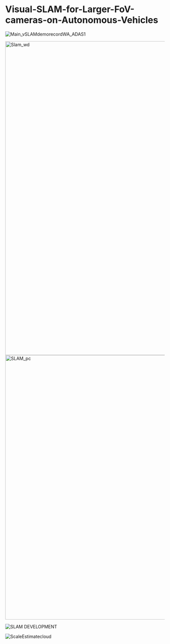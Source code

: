 # Visual-SLAM-for-Larger-FoV-cameras-on-Autonomous-Vehicles

![Main_vSLAMdemorecordWA_ADAS1](https://github.com/VijayKakani414/Visual-SLAM-for-Larger-FoV-cameras-on-Autonomous-Vehicles/assets/25151205/5d53bdb9-373b-4280-8001-94cc1ec28eda)

<img width="991" alt="Slam_wd" src="https://github.com/VijayKakani414/Visual-SLAM-for-Larger-FoV-cameras-on-Autonomous-Vehicles/assets/25151205/d6c980bd-1438-420f-a07f-9942386579ac">
<img width="835" alt="SLAM_pc" src="https://github.com/VijayKakani414/Visual-SLAM-for-Larger-FoV-cameras-on-Autonomous-Vehicles/assets/25151205/29739919-a7bb-4793-b86a-15d27ffcb180">

![SLAM DEVELOPMENT](https://github.com/VijayKakani414/Visual-SLAM-for-Larger-FoV-cameras-on-Autonomous-Vehicles/assets/25151205/7745cc6e-694a-4e40-925d-f893e481aa97)

![ScaleEstimatecloud](https://github.com/VijayKakani414/Visual-SLAM-for-Larger-FoV-cameras-on-Autonomous-Vehicles/assets/25151205/db576098-de1f-49ba-a01b-fa0cff90b837)
